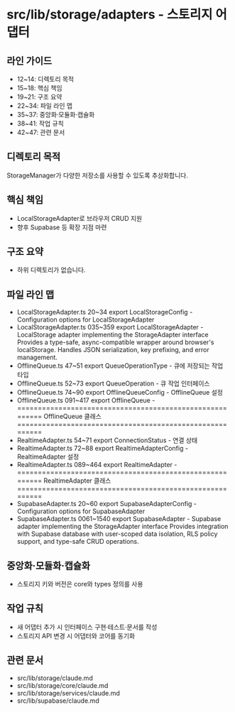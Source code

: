 # src/lib/storage/adapters - 스토리지 어댑터

## 라인 가이드
- 12~14: 디렉토리 목적
- 15~18: 핵심 책임
- 19~21: 구조 요약
- 22~34: 파일 라인 맵
- 35~37: 중앙화·모듈화·캡슐화
- 38~41: 작업 규칙
- 42~47: 관련 문서

## 디렉토리 목적
StorageManager가 다양한 저장소를 사용할 수 있도록 추상화합니다.

## 핵심 책임
- LocalStorageAdapter로 브라우저 CRUD 지원
- 향후 Supabase 등 확장 지점 마련

## 구조 요약
- 하위 디렉토리가 없습니다.

## 파일 라인 맵
- LocalStorageAdapter.ts 20~34 export LocalStorageConfig - Configuration options for LocalStorageAdapter
- LocalStorageAdapter.ts 035~359 export LocalStorageAdapter - LocalStorage adapter implementing the StorageAdapter interface Provides a type-safe, async-compatible wrapper around browser's localStorage. Handles JSON serialization, key prefixing, and error management.
- OfflineQueue.ts 47~51 export QueueOperationType - 큐에 저장되는 작업 타입
- OfflineQueue.ts 52~73 export QueueOperation - 큐 작업 인터페이스
- OfflineQueue.ts 74~90 export OfflineQueueConfig - OfflineQueue 설정
- OfflineQueue.ts 091~417 export OfflineQueue - ========================================================= OfflineQueue 클래스 =========================================================
- RealtimeAdapter.ts 54~71 export ConnectionStatus - 연결 상태
- RealtimeAdapter.ts 72~88 export RealtimeAdapterConfig - RealtimeAdapter 설정
- RealtimeAdapter.ts 089~464 export RealtimeAdapter - ========================================================= RealtimeAdapter 클래스 =========================================================
- SupabaseAdapter.ts 20~60 export SupabaseAdapterConfig - Configuration options for SupabaseAdapter
- SupabaseAdapter.ts 0061~1540 export SupabaseAdapter - Supabase adapter implementing the StorageAdapter interface Provides integration with Supabase database with user-scoped data isolation, RLS policy support, and type-safe CRUD operations.

## 중앙화·모듈화·캡슐화
- 스토리지 키와 버전은 core와 types 정의를 사용

## 작업 규칙
- 새 어댑터 추가 시 인터페이스 구현·테스트·문서를 작성
- 스토리지 API 변경 시 어댑터와 코어를 동기화

## 관련 문서
- src/lib/storage/claude.md
- src/lib/storage/core/claude.md
- src/lib/storage/services/claude.md
- src/lib/supabase/claude.md
